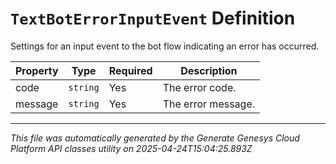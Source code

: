 # `TextBotErrorInputEvent` Definition

Settings for an input event to the bot flow indicating an error has occurred.

| Property | Type | Required | Description |
|----------|------|----------|-------------|
| code | `string` | Yes | The error code. |
| message | `string` | Yes | The error message. |

---

*This file was automatically generated by the Generate Genesys Cloud Platform API classes utility on 2025-04-24T15:04:25.893Z*